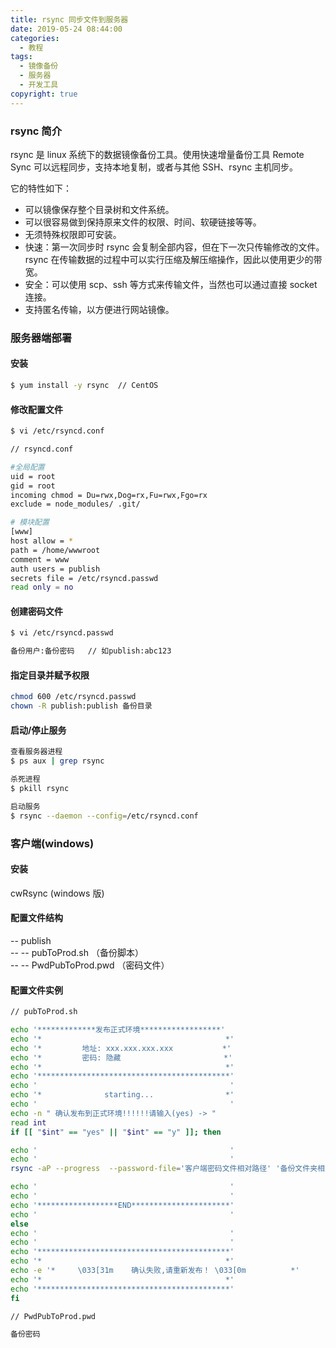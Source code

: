 ```yaml
---
title: rsync 同步文件到服务器
date: 2019-05-24 08:44:00
categories:
  - 教程
tags:
  - 镜像备份
  - 服务器
  - 开发工具
copyright: true
---
```


### rsync 简介

rsync 是 linux 系统下的数据镜像备份工具。使用快速增量备份工具 Remote Sync 可以远程同步，支持本地复制，或者与其他 SSH、rsync 主机同步。

它的特性如下：

- 可以镜像保存整个目录树和文件系统。
- 可以很容易做到保持原来文件的权限、时间、软硬链接等等。
- 无须特殊权限即可安装。
- 快速：第一次同步时 rsync 会复制全部内容，但在下一次只传输修改的文件。rsync 在传输数据的过程中可以实行压缩及解压缩操作，因此以使用更少的带宽。
- 安全：可以使用 scp、ssh 等方式来传输文件，当然也可以通过直接 socket 连接。
- 支持匿名传输，以方便进行网站镜像。<!-- more -->

### 服务器端部署

#### 安装

```bash
$ yum install -y rsync  // CentOS
```

#### 修改配置文件

```bash
$ vi /etc/rsyncd.conf

// rsyncd.conf

#全局配置
uid = root
gid = root
incoming chmod = Du=rwx,Dog=rx,Fu=rwx,Fgo=rx
exclude = node_modules/ .git/

# 模块配置
[www]
host allow = *
path = /home/wwwroot
comment = www
auth users = publish
secrets file = /etc/rsyncd.passwd
read only = no
```

#### 创建密码文件

```bash
$ vi /etc/rsyncd.passwd

备份用户:备份密码   // 如publish:abc123
```

#### 指定目录并赋予权限

```bash
chmod 600 /etc/rsyncd.passwd
chown -R publish:publish 备份目录
```

#### 启动/停止服务

```bash
查看服务器进程
$ ps aux | grep rsync

杀死进程
$ pkill rsync

启动服务
$ rsync --daemon --config=/etc/rsyncd.conf
```

### 客户端(windows)

#### 安装

cwRsync (windows 版)

#### 配置文件结构

-- publish  
-- -- pubToProd.sh （备份脚本）  
-- -- PwdPubToProd.pwd （密码文件）

#### 配置文件实例

```bash
// pubToProd.sh

echo '*************发布正式环境******************'
echo '*                                         *'
echo '*         地址: xxx.xxx.xxx.xxx           *'
echo '*         密码: 隐藏                       *'
echo '*                                         *'
echo '*******************************************'
echo '                                           '
echo '*              starting...                *'
echo '                                           '
echo -n " 确认发布到正式环境!!!!!!请输入(yes) -> "
read int
if [[ "$int" == "yes" || "$int" == "y" ]]; then

echo '                                           '
echo '                                           '
rsync -aP --progress  --password-file='客户端密码文件相对路径' '备份文件夹相对路径' '备份用户'@'IP地址'::'模块名'/'模块路径后相对路径'

echo '                                           '
echo '                                           '
echo '******************END**********************'
echo '                                           '
else
echo '                                           '
echo '                                           '
echo '*******************************************'
echo '*                                         *'
echo -e '*     \033[31m    确认失败,请重新发布！ \033[0m          *'
echo '*                                         *'
echo '*******************************************'
fi

// PwdPubToProd.pwd

备份密码
```
